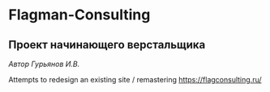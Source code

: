# Flagman-Consulting
## Проект начинающего верстальщика

_Автор Гурьянов И.В._


Attempts to redesign an existing site / remastering
<https://flagconsulting.ru/>
